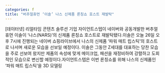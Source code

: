 ```yaml
---
categories: f
title: "버추얼휴먼 ‘이솔’ 나스 신제품 론칭쇼 호스트 재발탁"
---
```

[데이터넷] 리얼타임 콘텐츠 솔루션 기업 자이언트스텝이 네이버와 공동개발한 버추얼휴먼 이솔이 ‘나스(NARS)’의 신제품 론칭쇼 호스트로 재발탁됐다.이솔은 오늘 26일 오후 7시에 진행되는 네이버 쇼핑라이브에서 나스의 신제품 ‘파워 매트 립스틱’의 호스트로 나서며 새로운 모습을 선보일 예정이다. 이솔은 그동안 Z세대를 대표하는 당찬 모습을 주로 선보여 왔지만 제품의 속성에 맞게 메이크업, 패션을 재정비하여 강렬하고 도회적인 모습으로 변신할 예정이다.자이언트스텝은 이번 론칭쇼를 위해 나스의 신제품인 ‘파워 매트 립스틱’을 3D 모델링